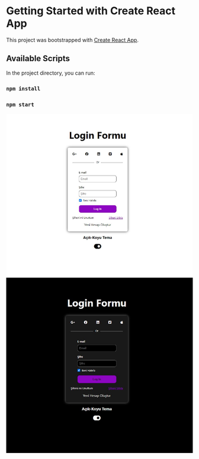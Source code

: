 # Getting Started with Create React App

This project was bootstrapped with [Create React App](https://github.com/facebook/create-react-app).

## Available Scripts

In the project directory, you can run:

### `npm install`
### `npm start`

![alt text](https://github.com/kadirbabaoglu/React-Login-Page/blob/main/public/images/light.JPG)
![alt text](https://github.com/kadirbabaoglu/React-Login-Page/blob/main/public/images/dark.JPG)